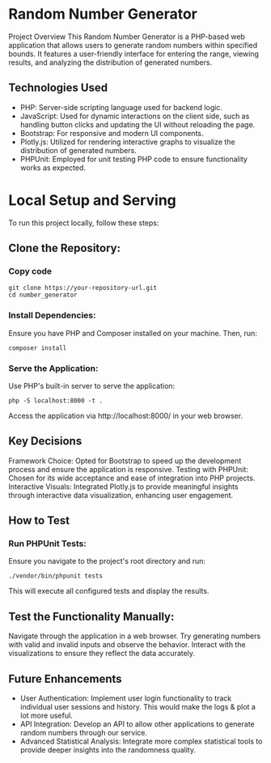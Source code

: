 # Random Number Generator
Project Overview
This Random Number Generator is a PHP-based web application that allows users to generate random numbers within specified bounds. It features a user-friendly interface for entering the range, viewing results, and analyzing the distribution of generated numbers.

## Technologies Used
- PHP: Server-side scripting language used for backend logic.
- JavaScript: Used for dynamic interactions on the client side, such as handling button clicks and updating the UI without reloading the page.
- Bootstrap: For responsive and modern UI components.
- Plotly.js: Utilized for rendering interactive graphs to visualize the distribution of generated numbers.
- PHPUnit: Employed for unit testing PHP code to ensure functionality works as expected.
# Local Setup and Serving
To run this project locally, follow these steps:

## Clone the Repository:

### Copy code
```
git clone https://your-repository-url.git
cd number_generator
```
### Install Dependencies:
Ensure you have PHP and Composer installed on your machine. Then, run:

```
composer install
```
### Serve the Application:
Use PHP's built-in server to serve the application:
```
php -S localhost:8000 -t .
```
Access the application via http://localhost:8000/ in your web browser.

## Key Decisions
Framework Choice: Opted for Bootstrap to speed up the development process and ensure the application is responsive.
Testing with PHPUnit: Chosen for its wide acceptance and ease of integration into PHP projects.
Interactive Visuals: Integrated Plotly.js to provide meaningful insights through interactive data visualization, enhancing user engagement.
## How to Test
### Run PHPUnit Tests:
Ensure you navigate to the project's root directory and run:

```
./vendor/bin/phpunit tests
```
This will execute all configured tests and display the results.

## Test the Functionality Manually:
Navigate through the application in a web browser.
Try generating numbers with valid and invalid inputs and observe the behavior.
Interact with the visualizations to ensure they reflect the data accurately.

## Future Enhancements
- User Authentication: Implement user login functionality to track individual user sessions and history. This would make the logs & plot a lot more useful. 
- API Integration: Develop an API to allow other applications to generate random numbers through our service.
- Advanced Statistical Analysis: Integrate more complex statistical tools to provide deeper insights into the randomness quality.
